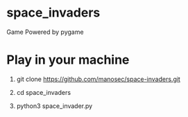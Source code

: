 # space_invaders
Game Powered by pygame

# Play in your machine

1. git clone https://github.com/manosec/space-invaders.git

2. cd space_invaders

3. python3 space_invader.py

